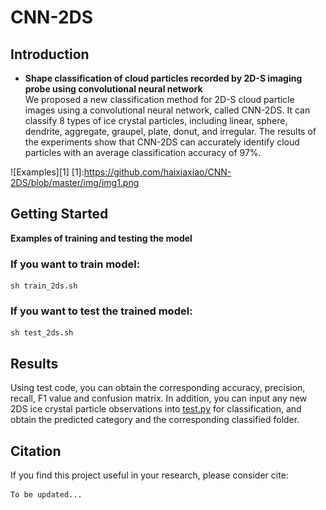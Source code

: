 # CNN-2DS
## Introduction
- __Shape classification of cloud particles recorded by 2D-S imaging probe using convolutional neural network__<br />
We proposed a new classification method for 2D-S cloud particle images using a convolutional neural network, called CNN-2DS. It can classify 8 types of ice crystal particles, including linear, sphere, dendrite, aggregate, graupel, plate, donut, and irregular. The results of the experiments show that CNN-2DS can accurately identify cloud particles with an average classification accuracy of 97%.

![Examples][1]
[1]:https://github.com/haixiaxiao/CNN-2DS/blob/master/img/img1.png

## Getting Started
__Examples of training and testing the model__<br />
### If you want to train model:<br />
```
sh train_2ds.sh
```
### If you want to test the trained model:<br />
```
sh test_2ds.sh
```
## Results
Using test code, you can obtain the corresponding accuracy, precision, recall, F1 value and confusion matrix. In addition, you can input any new 2DS ice crystal particle observations into [test.py](https://github.com/haixiaxiao/CNN-2DS/blob/master/test.py) for classification, and obtain the predicted category and the corresponding classified folder.

## Citation
If you find this project useful in your research, please consider cite:
```
To be updated...
```
